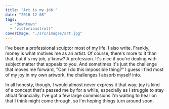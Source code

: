 ```yaml
---
title: "Art is my job."
date: "2016-12-08"
tags: 
  - "downtown"
  - "victorianstroll"
coverImage: "./src/images/art.jpg"
---
```


I’ve been a professional sculptor most of my life. I also write. Frankly, money is what motives me as an artist. Of course, there's more to it than that, but it's my job, y'know? A profession. It's nice if you're dealing with subject matter that appeals to you. And sometimes it's just the challenge that moves me forward, "Can I do this impossible thing?" I guess I find most of my joy in my own artwork, the challenges I absorb myself into.

In all honesty, though, I would almost never express it that way; joy is kind of a concept that's passed me by for a while, especially as I struggle to stay afloat financially. I've got a few large commissions I'm waiting to hear on that I think might come through, so I'm hoping things turn around soon.
